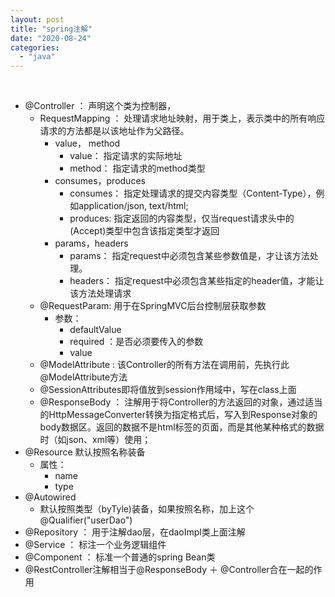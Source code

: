 ```yaml
---
layout: post
title: "spring注解"
date: "2020-08-24"
categories: 
  - "java"
---
```


 

- @Controller ： 声明这个类为控制器，
    - RequestMapping ： 处理请求地址映射，用于类上，表示类中的所有响应请求的方法都是以该地址作为父路径。
        - value， method
            - value： 指定请求的实际地址
            - method： 指定请求的method类型
        - consumes，produces
            - consumes： 指定处理请求的提交内容类型（Content-Type），例如application/json, text/html;
            - produces: 指定返回的内容类型，仅当request请求头中的(Accept)类型中包含该指定类型才返回
        - params，headers
            - params： 指定request中必须包含某些参数值是，才让该方法处理。
            - headers： 指定request中必须包含某些指定的header值，才能让该方法处理请求
    - @RequestParam: 用于在SpringMVC后台控制层获取参数
        - 参数：
            - defaultValue
            - required ：是否必须要传入的参数
            - value
    - @ModelAttribute : 该Controller的所有方法在调用前，先执行此@ModelAttribute方法
    - @SessionAttributes即将值放到session作用域中，写在class上面
    - @ResponseBody ： 注解用于将Controller的方法返回的对象，通过适当的HttpMessageConverter转换为指定格式后，写入到Response对象的body数据区。返回的数据不是html标签的页面，而是其他某种格式的数据时（如json、xml等）使用；
- @Resource 默认按照名称装备
    - 属性：
        - name
        - type
- @Autowired
    - 默认按照类型（byTyle)装备，如果按照名称，加上这个 @Qualifier("userDao")
- @Repository ： 用于注解dao层，在daoImpl类上面注解
- @Service ： 标注一个业务逻辑组件
- @Component ： 标准一个普通的spring Bean类
- @RestController注解相当于@ResponseBody ＋ @Controller合在一起的作用
